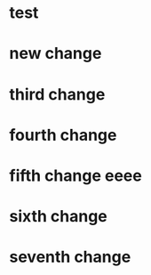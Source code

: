 # test
# new change
# third change
# fourth change
# fifth change eeee
# sixth change
# seventh change
